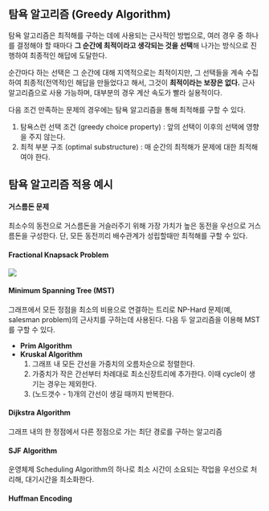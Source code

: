 ## 탐욕 알고리즘 (Greedy Algorithm)

탐욕 알고리즘은 최적해를 구하는 데에 사용되는 근사적인 방법으로, 여러 경우 중 하나를 결정해야 할 때마다 **그 순간에 최적이라고 생각되는 것을 선택**해 나가는 방식으로 진행하여 최종적인 해답에 도달한다.

순간마다 하는 선택은 그 순간에 대해 지역적으로는 최적이지만, 그 선택들을 계속 수집하여 최종적(전역적)인 해답을 만들었다고 해서, 그것이 **최적이라는 보장은 없다.** 근사 알고리즘으로 사용 가능하며, 대부분의 경우 계산 속도가 빨라 실용적이다.

다음 조건 만족하는 문제의 경우에는 탐욕 알고리즘을 통해 최적해를 구할 수 있다.

1. 탐욕스런 선택 조건 (greedy choice property) : 앞의 선택이 이후의 선택에 영향을 주지 않는다.
2. 최적 부분 구조 (optimal substructure) : 매 순간의 최적해가 문제에 대한 최적해여야 한다.



## 탐욕 알고리즘 적용 예시

#### 거스름돈 문제
최소수의 동전으로 거스름돈을 거슬러주기 위해 가장 가치가 높은 동전을 우선으로 거스름돈을 구성한다. 단, 모든 동전끼리 배수관계가 성립할때만 최적해를 구할 수 있다.

#### Fractional Knapsack Problem
![](https://media.geeksforgeeks.org/wp-content/cdn-uploads/Fractional-Knapsackexample-min-1024x512.png)


#### Minimum Spanning Tree (MST)
그래프에서 모든 정점을 최소의 비용으로 연결하는 트리로 NP-Hard 문제(예, salesman problem)의 근사치를 구하는데 사용된다. 다음 두 알고리즘을 이용해 MST를 구할 수 있다.

* **Prim Algorithm**
* **Kruskal Algorithm**
    1. 그래프 내 모든 간선을 가중치의 오름차순으로 정렬한다.
    2. 가중치가 작은 간선부터 차례대로 최소신장트리에 추가한다. 이때 cycle이 생기는 경우는 제외한다.
    3. (노드갯수 - 1)개의 간선이 생길 때까지 반복한다.

#### Dijkstra Algorithm
그래프 내의 한 정점에서 다른 정점으로 가는 최단 경로를 구하는 알고리즘

#### SJF Algorithm
운영체제 Scheduling Algorithm의 하나로 최소 시간이 소요되는 작업을 우선으로 처리해, 대기시간을 최소화한다.

#### Huffman Encoding

